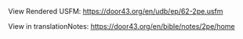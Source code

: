 View Rendered USFM: https://door43.org/en/udb/ep/62-2pe.usfm

View in translationNotes: https://door43.org/en/bible/notes/2pe/home
